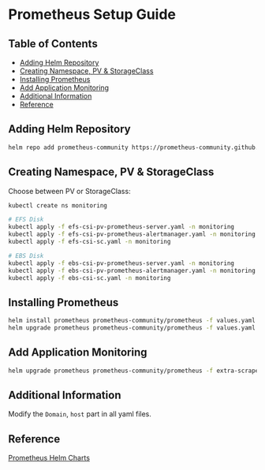 # Prometheus Setup Guide

## Table of Contents

- [Adding Helm Repository](#adding-helm-repository)
- [Creating Namespace, PV & StorageClass](#creating-namespace-pv--storageclass)
- [Installing Prometheus](#installing-prometheus)
- [Add Application Monitoring](#add-application-monitoring)
- [Additional Information](#additional-information)
- [Reference](#reference)

## Adding Helm Repository

```bash
helm repo add prometheus-community https://prometheus-community.github.io/helm-charts
```

## Creating Namespace, PV & StorageClass

Choose between PV or StorageClass:
```bash
kubectl create ns monitoring

# EFS Disk 
kubectl apply -f efs-csi-pv-prometheus-server.yaml -n monitoring
kubectl apply -f efs-csi-pv-prometheus-alertmanager.yaml -n monitoring
kubectl apply -f efs-csi-sc.yaml -n monitoring

# EBS Disk
kubectl apply -f ebs-csi-pv-prometheus-server.yaml -n monitoring
kubectl apply -f ebs-csi-pv-prometheus-alertmanager.yaml -n monitoring
kubectl apply -f ebs-csi-sc.yaml -n monitoring
```

## Installing Prometheus
```bash
helm install prometheus prometheus-community/prometheus -f values.yaml -n prometheus
helm upgrade prometheus prometheus-community/prometheus -f values.yaml -n prometheus # For Upgrades
```

## Add Application Monitoring
```bash
helm upgrade prometheus prometheus-community/prometheus -f extra-scrape-configs-values.yaml -f values.yaml -n prometheus
```

## Additional Information

Modify the `Domain`, `host` part in all yaml files.

## Reference

[Prometheus Helm Charts](https://github.com/prometheus-community/helm-charts)
